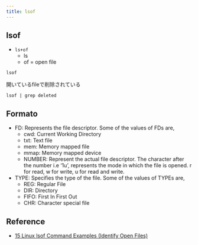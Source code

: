 ```yaml
---
title: lsof
---
```


## lsof
* `ls+of`
    * ls
    * of = open file


```
lsof
```


開いているfileで削除されている

```
lsof | grep deleted
```

## Formato

* FD: Represents the file descriptor. Some of the values of FDs are,
    * cwd: Current Working Directory
    * txt: Text file
    * mem: Memory mapped file
    * mmap: Memory mapped device
    * NUMBER: Represent the actual file descriptor. The character after the number i.e ‘1u’, represents the mode in which the file is opened. r for read, w for write, u for read and write.
* TYPE: Specifies the type of the file. Some of the values of TYPEs are,
    * REG: Regular File
    * DIR: Directory
    * FIFO: First In First Out
    * CHR: Character special file

## Reference
* [15 Linux lsof Command Examples (Identify Open Files)](https://www.thegeekstuff.com/2012/08/lsof-command-examples/)
